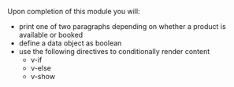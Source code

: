 Upon completion of this module you will:

- print one of two paragraphs depending on whether a product is available or booked
- define a data object as boolean
- use the following directives to conditionally render content
  - v-if
  - v-else
  - v-show
